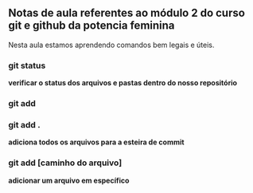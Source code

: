 ## Notas de aula referentes ao módulo 2 do curso git e github da potencia feminina

Nesta aula estamos aprendendo comandos bem legais e úteis.

### git status
**verificar o status dos arquivos e pastas dentro do nosso repositório**

### git add

### git add .
**adiciona todos os arquivos para a esteira de commit**

### git add [caminho do arquivo]
**adicionar um arquivo em específico**
